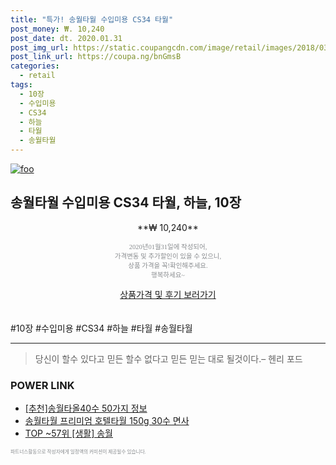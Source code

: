 ```yaml
--- 
title: "특가! 송월타월 수입미용 CS34 타월" 
post_money: ₩. 10,240 
post_date: dt. 2020.01.31 
post_img_url: https://static.coupangcdn.com/image/retail/images/2018/03/22/10/7/f476bf3b-00d8-4b90-9d0e-232a07fb51dd.jpg 
post_link_url: https://coupa.ng/bnGmsB 
categories: 
  - retail 
tags: 
  - 10장 
  - 수입미용 
  - CS34 
  - 하늘 
  - 타월 
  - 송월타월 
--- 
```

[![foo](https://static.coupangcdn.com/image/retail/images/2018/03/22/10/7/f476bf3b-00d8-4b90-9d0e-232a07fb51dd.jpg)](https://coupa.ng/bnGmsB) 

## 송월타월 수입미용 CS34 타월, 하늘, 10장 
<p style="text-align: center;">**₩ 10,240**</p> 
<p style="text-align: center;"><span style="color: #898c8f; font-family: Georgia,Times,serif; font-size: 0.75em;">2020년01월31일에 작성되어, <br>가격변동 및 추가할인이 있을 수 있으니,<br> 상품 가격을 꼭!확인해주세요.<br>행복하세요~</span> 
</p>	 
<div markdown="0" style="text-align: center;"><a href="https://coupa.ng/bnGmsB" class="btn btn--success">상품가격 및 후기 보러가기</a></div> 
<br><br> 
  #10장 #수입미용 #CS34 #하늘 #타월 #송월타월 
<hr> 

> 당신이 할수 있다고 믿든 할수 없다고 믿든 믿는 대로 될것이다.–  헨리 포드 


### POWER LINK

* <a href="https://blog.naver.com/fasyy4321/221786140576" target="_blank">[추천]송월타올40수 50가지 정보</a>
* <a href="https://blog.naver.com/santokki14/221786560452" target="_blank">송월타월 프리미엄 호텔타월 150g 30수 면사</a>
* <a href="https://blog.naver.com/an0733/221786194258" target="_blank"> TOP ~57위 [생활] 송월</a>

<span style="color: #898c8f; font-family: Georgia,Times,serif; font-size: 0.55em;">파트너스활동으로 작성자에게 일정액의 커미션이 제공될수 있습니다.</span> 
